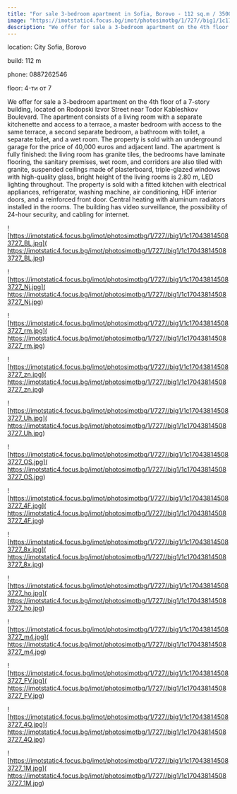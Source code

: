 ```yaml
---
title: "For sale 3-bedroom apartment in Sofia, Borovo - 112 sq.m / 350000 EUR :: imot.bg Advertisement"
image: "https://imotstatic4.focus.bg/imot/photosimotbg/1/727//big1/1c170438145083727_xi.jpg"
description: "We offer for sale a 3-bedroom apartment on the 4th floor of a 7-story building, located on Rodopski Izvor Street near Todor Kableshkov Boulevard. The apartment consists of a living room with a separate kitchenette and access to a terrace, a master bedroom with access to the same terrace, a second separate bedroom, a bathroom with toilet, a separate toilet, and a wet room. The property is sold with an underground garage for the price of 40,000 euros and adjacent land. The apartment is fully finished: the living room has granite tiles, the bedrooms have laminate flooring, the sanitary premises, wet room, and corridors are also tiled with granite, suspended ceilings made of plasterboard, triple-glazed windows with high-quality glass, bright height of the living rooms is 2.80 m, LED lighting throughout. The property is sold with a fitted kitchen with electrical appliances, refrigerator, washing machine, air conditioning, HDF interior doors, and a reinforced front door. Central heating with aluminum radiators installed in the rooms. The building has video surveillance, the possibility of 24-hour security, and cabling for internet."
---
```


location: City Sofia, Borovo

build: 112 m

phone: 0887262546

floor: 4-ти от 7

We offer for sale a 3-bedroom apartment on the 4th floor of a 7-story building, located on Rodopski Izvor Street near Todor Kableshkov Boulevard. The apartment consists of a living room with a separate kitchenette and access to a terrace, a master bedroom with access to the same terrace, a second separate bedroom, a bathroom with toilet, a separate toilet, and a wet room. The property is sold with an underground garage for the price of 40,000 euros and adjacent land. The apartment is fully finished: the living room has granite tiles, the bedrooms have laminate flooring, the sanitary premises, wet room, and corridors are also tiled with granite, suspended ceilings made of plasterboard, triple-glazed windows with high-quality glass, bright height of the living rooms is 2.80 m, LED lighting throughout. The property is sold with a fitted kitchen with electrical appliances, refrigerator, washing machine, air conditioning, HDF interior doors, and a reinforced front door. Central heating with aluminum radiators installed in the rooms. The building has video surveillance, the possibility of 24-hour security, and cabling for internet.


![https://imotstatic4.focus.bg/imot/photosimotbg/1/727//big1/1c170438145083727_BL.jpg]( https://imotstatic4.focus.bg/imot/photosimotbg/1/727//big1/1c170438145083727_BL.jpg)


![https://imotstatic4.focus.bg/imot/photosimotbg/1/727//big1/1c170438145083727_Nj.jpg]( https://imotstatic4.focus.bg/imot/photosimotbg/1/727//big1/1c170438145083727_Nj.jpg)


![https://imotstatic4.focus.bg/imot/photosimotbg/1/727//big1/1c170438145083727_rm.jpg]( https://imotstatic4.focus.bg/imot/photosimotbg/1/727//big1/1c170438145083727_rm.jpg)


![https://imotstatic4.focus.bg/imot/photosimotbg/1/727//big1/1c170438145083727_zn.jpg]( https://imotstatic4.focus.bg/imot/photosimotbg/1/727//big1/1c170438145083727_zn.jpg)


![https://imotstatic4.focus.bg/imot/photosimotbg/1/727//big1/1c170438145083727_Uh.jpg]( https://imotstatic4.focus.bg/imot/photosimotbg/1/727//big1/1c170438145083727_Uh.jpg)


![https://imotstatic4.focus.bg/imot/photosimotbg/1/727//big1/1c170438145083727_OS.jpg]( https://imotstatic4.focus.bg/imot/photosimotbg/1/727//big1/1c170438145083727_OS.jpg)


![https://imotstatic4.focus.bg/imot/photosimotbg/1/727//big1/1c170438145083727_4F.jpg]( https://imotstatic4.focus.bg/imot/photosimotbg/1/727//big1/1c170438145083727_4F.jpg)


![https://imotstatic4.focus.bg/imot/photosimotbg/1/727//big1/1c170438145083727_8x.jpg]( https://imotstatic4.focus.bg/imot/photosimotbg/1/727//big1/1c170438145083727_8x.jpg)


![https://imotstatic4.focus.bg/imot/photosimotbg/1/727//big1/1c170438145083727_ho.jpg]( https://imotstatic4.focus.bg/imot/photosimotbg/1/727//big1/1c170438145083727_ho.jpg)


![https://imotstatic4.focus.bg/imot/photosimotbg/1/727//big1/1c170438145083727_m4.jpg]( https://imotstatic4.focus.bg/imot/photosimotbg/1/727//big1/1c170438145083727_m4.jpg)


![https://imotstatic4.focus.bg/imot/photosimotbg/1/727//big1/1c170438145083727_FV.jpg]( https://imotstatic4.focus.bg/imot/photosimotbg/1/727//big1/1c170438145083727_FV.jpg)


![https://imotstatic4.focus.bg/imot/photosimotbg/1/727//big1/1c170438145083727_4Q.jpg]( https://imotstatic4.focus.bg/imot/photosimotbg/1/727//big1/1c170438145083727_4Q.jpg)


![https://imotstatic4.focus.bg/imot/photosimotbg/1/727//big1/1c170438145083727_1M.jpg]( https://imotstatic4.focus.bg/imot/photosimotbg/1/727//big1/1c170438145083727_1M.jpg)


